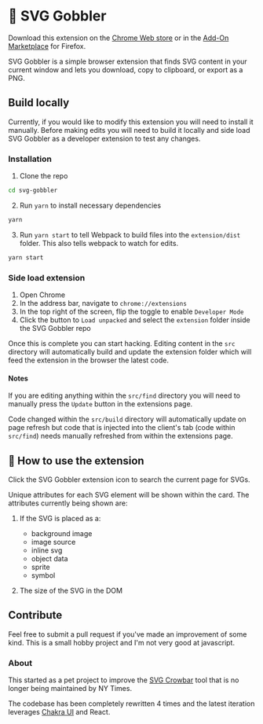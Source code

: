 # 👋 SVG Gobbler

Download this extension on the [Chrome Web store]('https://chrome.google.com/webstore/detail/svg-gobbler/mpbmflcodadhgafbbakjeahpandgcbch?hl=en-US&authuser=0") or in the [Add-On Marketplace]('https://addons.mozilla.org/en-US/firefox/addon/svg-gobbler/) for Firefox.

SVG Gobbler is a simple browser extension that finds SVG content in your current window and lets you download, copy to clipboard, or export as a PNG.

## Build locally

Currently, if you would like to modify this extension you will need to install it manually. Before making edits you will need to build it locally and side load SVG Gobbler as a developer extension to test any changes.

### Installation

1. Clone the repo

```bash
cd svg-gobbler
```

2. Run `yarn` to install necessary dependencies

```bash
yarn
```

3. Run `yarn start` to tell Webpack to build files into the `extension/dist` folder. This also tells webpack to watch for edits.

```bash
yarn start
```

### Side load extension

1. Open Chrome
2. In the address bar, navigate to `chrome://extensions`
3. In the top right of the screen, flip the toggle to enable `Developer Mode`
4. Click the button to `Load unpacked` and select the `extension` folder inside the SVG Gobbler repo

Once this is complete you can start hacking. Editing content in the `src` directory will automatically build and update the extension folder which will feed the extension in the browser the latest code.


#### Notes

If you are editing anything within the `src/find` directory you will need to manually press the `Update` button in the extensions page. 

Code changed within the `src/build` directory will automatically update on page refresh but code that is injected into the client's tab (code within `src/find`) needs manually refreshed from within the extensions page.

## 🎉 How to use the extension

Click the SVG Gobbler extension icon to search the current page for SVGs.

Unique attributes for each SVG element will be shown within the card. The attributes currently being shown are:

1. If the SVG is placed as a:

   - background image
   - image source
   - inline svg
   - object data
   - sprite
   - symbol

2. The size of the SVG in the DOM

## Contribute

Feel free to submit a pull request if you've made an improvement of some kind. This is a small hobby project and I'm not very good at javascript.

### About

This started as a pet project to improve the [SVG Crowbar](http://nytimes.github.com/svg-crowbar/) tool that is no longer being maintained by NY Times.

The codebase has been completely rewritten 4 times and the latest iteration leverages [Chakra UI]('https://chakra-ui.com/') and React.
